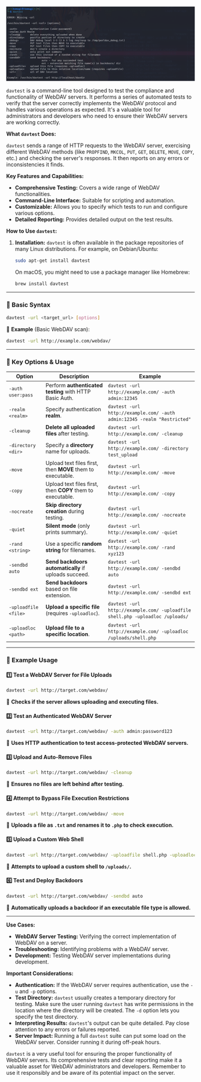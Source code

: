 ![davtest.png](https://github.com/aw-junaid/Kali-Linux/blob/main/Kali%20Linux%20Tools/Images/Vulnerability%20Analysis%20Tools/davtest.png)

`davtest` is a command-line tool designed to test the compliance and functionality of WebDAV servers. It performs a series of automated tests to verify that the server correctly implements the WebDAV protocol and handles various operations as expected.  It's a valuable tool for administrators and developers who need to ensure their WebDAV servers are working correctly.

**What `davtest` Does:**

`davtest` sends a range of HTTP requests to the WebDAV server, exercising different WebDAV methods (like `PROPFIND`, `MKCOL`, `PUT`, `GET`, `DELETE`, `MOVE`, `COPY`, etc.) and checking the server's responses. It then reports on any errors or inconsistencies it finds.

**Key Features and Capabilities:**

*   **Comprehensive Testing:** Covers a wide range of WebDAV functionalities.
*   **Command-Line Interface:** Suitable for scripting and automation.
*   **Customizable:** Allows you to specify which tests to run and configure various options.
*   **Detailed Reporting:** Provides detailed output on the test results.

**How to Use `davtest`:**

1.  **Installation:** `davtest` is often available in the package repositories of many Linux distributions. For example, on Debian/Ubuntu:

    ```bash
    sudo apt-get install davtest
    ```

    On macOS, you might need to use a package manager like Homebrew:

    ```bash
    brew install davtest
    ```

---

### **🚀 Basic Syntax**
```sh
davtest -url <target_url> [options]
```
🔹 **Example** (Basic WebDAV scan):
```sh
davtest -url http://example.com/webdav/
```
---

### **🔹 Key Options & Usage**
| **Option** | **Description** | **Example** |
|------------|---------------|------------|
| `-auth user:pass` | Perform **authenticated testing** with HTTP Basic Auth. | `davtest -url http://example.com/ -auth admin:12345` |
| `-realm <realm>` | Specify authentication **realm**. | `davtest -url http://example.com/ -auth admin:12345 -realm "Restricted"` |
| `-cleanup` | **Delete all uploaded files** after testing. | `davtest -url http://example.com/ -cleanup` |
| `-directory <dir>` | Specify a **directory** name for uploads. | `davtest -url http://example.com/ -directory test_upload` |
| `-move` | Upload text files first, then **MOVE** them to executable. | `davtest -url http://example.com/ -move` |
| `-copy` | Upload text files first, then **COPY** them to executable. | `davtest -url http://example.com/ -copy` |
| `-nocreate` | **Skip directory creation** during testing. | `davtest -url http://example.com/ -nocreate` |
| `-quiet` | **Silent mode** (only prints summary). | `davtest -url http://example.com/ -quiet` |
| `-rand <string>` | Use a specific **random string** for filenames. | `davtest -url http://example.com/ -rand xyz123` |
| `-sendbd auto` | **Send backdoors automatically** if uploads succeed. | `davtest -url http://example.com/ -sendbd auto` |
| `-sendbd ext` | **Send backdoors** based on file extension. | `davtest -url http://example.com/ -sendbd ext` |
| `-uploadfile <file>` | **Upload a specific file** (requires `-uploadloc`). | `davtest -url http://example.com/ -uploadfile shell.php -uploadloc /uploads/` |
| `-uploadloc <path>` | **Upload file to a specific location**. | `davtest -url http://example.com/ -uploadloc /uploads/shell.php` |

---

### **🔹 Example Usage**
#### **1️⃣ Test a WebDAV Server for File Uploads**
```sh
davtest -url http://target.com/webdav/
```
📌 **Checks if the server allows uploading and executing files.**

#### **2️⃣ Test an Authenticated WebDAV Server**
```sh
davtest -url http://target.com/webdav/ -auth admin:password123
```
📌 **Uses HTTP authentication to test access-protected WebDAV servers.**

#### **3️⃣ Upload and Auto-Remove Files**
```sh
davtest -url http://target.com/webdav/ -cleanup
```
📌 **Ensures no files are left behind after testing.**

#### **4️⃣ Attempt to Bypass File Execution Restrictions**
```sh
davtest -url http://target.com/webdav/ -move
```
📌 **Uploads a file as `.txt` and renames it to `.php` to check execution.**

#### **5️⃣ Upload a Custom Web Shell**
```sh
davtest -url http://target.com/webdav/ -uploadfile shell.php -uploadloc /uploads/
```
📌 **Attempts to upload a custom shell to `/uploads/`.**

#### **6️⃣ Test and Deploy Backdoors**
```sh
davtest -url http://target.com/webdav/ -sendbd auto
```
📌 **Automatically uploads a backdoor if an executable file type is allowed.**

---

**Use Cases:**

*   **WebDAV Server Testing:** Verifying the correct implementation of WebDAV on a server.
*   **Troubleshooting:** Identifying problems with a WebDAV server.
*   **Development:** Testing WebDAV server implementations during development.

**Important Considerations:**

*   **Authentication:** If the WebDAV server requires authentication, use the `-u` and `-p` options.
*   **Test Directory:** `davtest` usually creates a temporary directory for testing.  Make sure the user running `davtest` has write permissions in the location where the directory will be created.  The `-d` option lets you specify the test directory.
*   **Interpreting Results:** `davtest`'s output can be quite detailed.  Pay close attention to any errors or failures reported.
*   **Server Impact:** Running a full `davtest` suite can put some load on the WebDAV server.  Consider running it during off-peak hours.

`davtest` is a very useful tool for ensuring the proper functionality of WebDAV servers.  Its comprehensive tests and clear reporting make it a valuable asset for WebDAV administrators and developers.  Remember to use it responsibly and be aware of its potential impact on the server.
